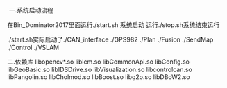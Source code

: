 

  
  一.系统启动流程
  
  在Bin_Dominator2017里面运行./start.sh 系统启动 运行./stop.sh系统结束运行
  
  ./start.sh实际启动了./CAN_interface ./GPS982 ./Plan ./Fusion ./SendMap ./Control ./VSLAM
  
  
  二.依赖库
  libopencv*.so liblcm.so libCommonApi.so libConfig.so libGeoBasic.so libIDSDrive.so libVisualization.so libcontrolcan.so libPangolin.so libCholmod.so libBoost.so libg2o.so libDBoW2.so
